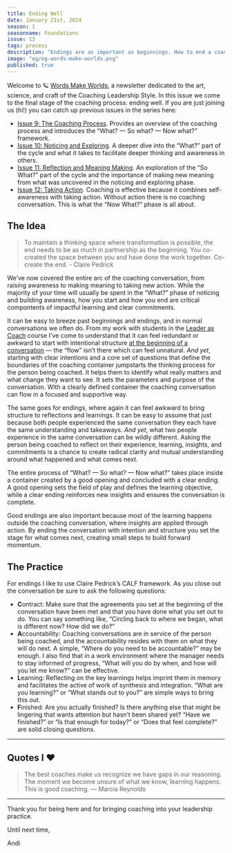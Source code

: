 ```yaml
---
title: Ending Well
date: January 21st, 2024
season: 1
seasonname: Foundations
issue: 13
tags: process
description: "Endings are as important as beginnings. How to end a coaching conversation well."
image: "og/og-words-make-worlds.png"
published: true
---
```


Welcome to 🪐 [Words Make Worlds](https://methodandmatter.com/words-make-worlds), a newsletter dedicated to the art, science, and craft of the Coaching Leadership Style. In this issue we come to the final stage of the coaching process: ending well.  If you are just joining us (hi!) you can catch up previous issues in the series here:

- [Issue 9: The Coaching Process](https://methodandmatter.com/words-make-worlds/009/). Provides an overview of the coaching process and introduces the “What? &mdash; So what? &mdash; Now what?” framework.
- [Issue 10: Noticing and Exploring](https://methodandmatter.com/words-make-worlds/010/). A deeper dive into the “What?” part of the cycle and what it takes to facilitate deeper thinking and awareness in others.
- [Issue 11: Reflection and Meaning Making](https://methodandmatter.com/words-make-worlds/011/). An exploration of the “So What?” part of the cycle and the importance of making new meaning from what was uncovered in the noticing and exploring phase.
- [Issue 12: Taking Action](https://methodandmatter.com/words-make-worlds/012/). Coaching is effective because it combines self-awareness with taking action. Without action there is no coaching conversation. This is what the “Now What?” phase is all about.

## The Idea
> To maintain a thinking space where transformation is possible, the end needs to be as much in partnership as the beginning. You co-created the space between you and have done the work together. Co-create the end. - Claire Pedrick

We’ve now covered the entire arc of the coaching conversation, from raising awareness to making meaning to taking new action. While the majority of your time will usually be spent in the “What?” phase of noticing and building awareness, how you start and how you end are critical compontents of impactful learning and clear commitments.  

It can be easy to breeze past beginnings and endings, and in normal conversations we often do. From my work with students in the [Leader as Coach](https://methodandmatter.com/leader-as-coach/) course I’ve come to understand that it can feel redundant or awkward to start with intentional structure [at the beginning of a conversation](https://methodandmatter.com/words-make-worlds/007/) &mdash; the “flow” isn’t there which can feel unnatural. _And yet_, starting with clear intentions and a core set of questions that define the boundaries of the coaching container jumpstarts the thinking process for the person being coached. It helps them to identify what really matters and what change they want to see. It sets the parameters and purpose of the conversation. With a clearly defined container the coaching conversation can flow in a focused and supportive way.

The same goes for endings, where again it can feel awkward to bring structure to reflections and learnings. It can be easy to assume that just because both people experienced the same conversation they each have the same understanding and takeaways. _And yet_, what two people experience in the same conversation can be wildly different. Asking the person being coached to reflect on their experience, learning, insights, and commitments is a chance to create radical clarity and mutual understanding around what happened and what comes next.

The entire process of “What? &mdash; So what? &mdash; Now what?” takes place inside a container created by a good opening and concluded with a clear ending. A good opening sets the field of play and defines the learning objective, while a clear ending reinforces new insights and ensures the conversation is complete.

Good endings are also important because most of the learning happens outside the coaching conversation, where insights are applied through action. By ending the conversation with intention and structure you set the stage for what comes next, creating small steps to build forward momentum.

## The Practice
For endings I like to use Claire Pedrick’s CALF framework. As you close out the conversation be sure to ask the following questions:

- **C**ontract: Make sure that the agreements you set at the beginning of the conversation have been met and that you have done what you set out to do. You can say something like, “Circling back to where we began, what is different now? How did we do?”
- **A**ccountability: Coaching conversations are in service of the person being coached, and the accountability resides with them on what they will do next.  A simple, “Where do you need to be accountable?” may be enough. I also find that in a work environment where the manager needs to stay informed of progress, “What will you do by when, and how will you let me know?” can be effective.
- **L**earning: Reflecting on the key learnings helps imprint them in memory and facilitates the active of work of synthesis and integration. “What are you learning?” or “What stands out to you?” are simple ways to bring this out.
- **F**inished: Are you actually finished? Is there anything else that might be lingering that wants attention but hasn’t been shared yet? “Have we finished?” or “Is that enough for today?” or “Does that feel complete?” are solid closing questions.

---

## Quotes I ❤️
> The best coaches make us recognize we have gaps in our reasoning. The moment we become unsure of what we know, learning happens. This is good coaching. &mdash; Marcia Reynolds

---

Thank you for being here and for bringing coaching into your leadership practice.

Until next time,

Andi
